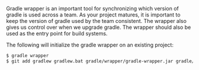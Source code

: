 Gradle wrapper is an important tool for synchronizing which version of
gradle is used across a team. As your project matures, it is important
to keep the version of gradle used by the team consistent. The wrapper
also gives us control over when we upgrade gradle. The wrapper should
also be used as the entry point for build systems.

The following will initialize the gradle wrapper on an existing project:

```sh
$ gradle wrapper
$ git add gradlew gradlew.bat gradle/wrapper/gradle-wrapper.jar gradle/wrapper/gradle-wrapper.properties
```
